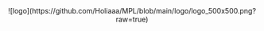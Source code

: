 <div style="text-align: center;">
![logo](https://github.com/Holiaaa/MPL/blob/main/logo/logo_500x500.png?raw=true)
</div>
